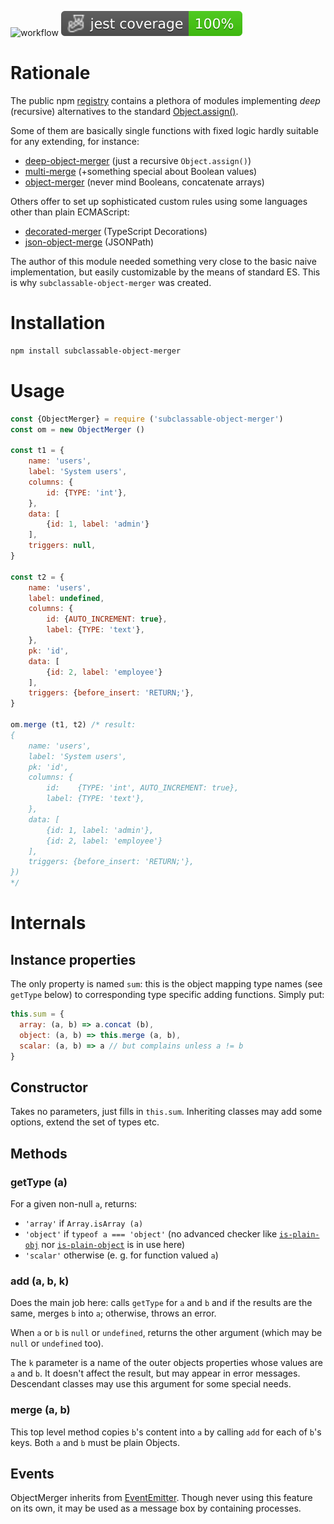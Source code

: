 ![workflow](https://github.com/do-/node-subclassable-object-merger/actions/workflows/main.yml/badge.svg)
![Jest coverage](./badges/coverage-jest%20coverage.svg)

# Rationale

The public npm [registry](https://www.npmjs.com/) contains a plethora of modules implementing _deep_ (recursive) alternatives to the standard [Object.assign()](https://developer.mozilla.org/en-US/docs/Web/JavaScript/Reference/Global_Objects/Object/assign).

Some of them are basically single functions with fixed logic hardly suitable for any extending, for instance:
* [deep-object-merger](https://github.com/DavideCometa/Deep-Object-Merger) (just a recursive `Object.assign()`)
* [multi-merge](https://github.com/eballci/multi-merge) (+something special about Boolean values)
* [object-merger](https://github.com/jarradseers/object-merger) (never mind Booleans, concatenate arrays)

Others offer to set up sophisticated custom rules using some languages other than plain ECMAScript:
* [decorated-merger](https://github.com/neckaros/decorated-merger) (TypeScript Decorations)
* [json-object-merge](https://github.com/sodaru/json-object-merge) (JSONPath)

The author of this module needed something very close to the basic naive implementation, but easily customizable by the means of standard ES. This is why `subclassable-object-merger` was created.

# Installation
```sh
npm install subclassable-object-merger
```

# Usage
```js
const {ObjectMerger} = require ('subclassable-object-merger')
const om = new ObjectMerger ()

const t1 = {
	name: 'users',
	label: 'System users',
	columns: {
		id: {TYPE: 'int'},
	},
	data: [
		{id: 1, label: 'admin'}
	],
	triggers: null,
}

const t2 = {
	name: 'users',
	label: undefined,
	columns: {
		id: {AUTO_INCREMENT: true},
		label: {TYPE: 'text'},
	},
	pk: 'id',
	data: [
		{id: 2, label: 'employee'}
	],
	triggers: {before_insert: 'RETURN;'},
}

om.merge (t1, t2) /* result:
{
	name: 'users',
	label: 'System users',
	pk: 'id',
	columns: {
		id:    {TYPE: 'int', AUTO_INCREMENT: true},
		label: {TYPE: 'text'},
	},
	data: [
		{id: 1, label: 'admin'},
		{id: 2, label: 'employee'}
	],
	triggers: {before_insert: 'RETURN;'},
})
*/
```

# Internals
## Instance properties
The only property is named `sum`: this is the object mapping type names (see `getType` below) to corresponding type specific adding functions. Simply put:
```js
this.sum = {
  array: (a, b) => a.concat (b),
  object: (a, b) => this.merge (a, b),			
  scalar: (a, b) => a // but complains unless a != b
}
```
## Constructor
Takes no parameters, just fills in `this.sum`. Inheriting classes may add some options, extend the set of types etc.

## Methods
### getType (a)
For a given non-null `a`, returns:
* `'array'` if `Array.isArray (a)`
* `'object'` if `typeof a === 'object'` (no advanced checker like [`is-plain-obj`](https://github.com/sindresorhus/is-plain-obj#is-plain-obj) nor [`is-plain-object`](https://github.com/jonschlinkert/is-plain-object) is in use here)
* `'scalar'` otherwise (e. g. for function valued `a`)

### add (a, b, k)
Does the main job here: calls `getType` for `a` and `b` and if the results are the same, merges `b` into `a`; otherwise, throws an error.

When `a` or `b` is `null` or `undefined`, returns the other argument (which may be `null` or `undefined` too).

The `k` parameter is a name of the outer objects properties whose values are `a` and `b`. It doesn't affect the result, but may appear in error messages. Descendant classes may use this argument for some special needs.

### merge (a, b)
This top level method copies `b`'s content into `a` by calling `add` for each of `b`'s keys. Both `a` and `b` must be plain Objects.

## Events
ObjectMerger inherits from [EventEmitter](https://nodejs.org/api/events.html#class-eventemitter). Though never using this feature on its own, it may be used as a message box by containing processes.